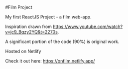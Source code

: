 #Film Project

My first ReactJS Project - a film web-app. 

Inspiration drawn from https://www.youtube.com/watch?v=jc9_Bqzy2YQ&t=2270s.

A significant portion of the code (90%) is original work. 

Hosted on Netlify

Check it out here: https://onfilm.netlify.app/

